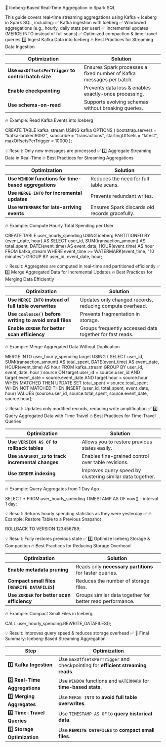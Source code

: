 
🚀 Iceberg-Based Real-Time Aggregation in Spark SQL

This guide covers real-time streaming aggregations using Kafka + Iceberg in Spark SQL, including: ✅ Kafka ingestion with Iceberg
✅ Windowed aggregations (e.g., hourly, daily stats per user)
✅ Incremental updates (MERGE INTO instead of full scans)
✅ Optimized compaction & time-travel queries
1️⃣ Ingest Kafka Data into Iceberg
🔥 Best Practices for Streaming Data Ingestion

| **Optimization** | **Solution** |
|-----------------|-------------|
| **Use `maxOffsetsPerTrigger` to control batch size** | Ensures Spark processes a fixed number of Kafka messages per batch. |
| **Enable checkpointing** | Prevents data loss & enables exactly-once processing. |
| **Use schema-on-read** | Supports evolving schemas without breaking queries. |

🔥 Example: Read Kafka Events into Iceberg

CREATE TABLE kafka_stream 
USING kafka 
OPTIONS (
  bootstrap.servers = "kafka-broker:9092",
  subscribe = "transactions",
  startingOffsets = "latest",
  maxOffsetsPerTrigger = 10000
);

💡 Result: Only new messages are processed ✅
2️⃣ Aggregate Streaming Data in Real-Time
🔥 Best Practices for Streaming Aggregations

| **Optimization** | **Solution** |
|-----------------|-------------|
| **Use `WINDOW` functions for time-based aggregations** | Reduces the need for full table scans. |
| **Use `MERGE INTO` for incremental updates** | Prevents redundant writes. |
| **Use `WATERMARK` for late-arriving events** | Ensures Spark discards old records gracefully. |

🔥 Example: Compute Hourly Total Spending per User

CREATE TABLE user_hourly_spending 
USING iceberg 
PARTITIONED BY (event_date, hour) 
AS 
SELECT 
  user_id, 
  SUM(transaction_amount) AS total_spent, 
  DATE(event_time) AS event_date,
  HOUR(event_time) AS hour
FROM kafka_stream 
WHERE event_time >= WATERMARK(event_time, "10 minutes") 
GROUP BY user_id, event_date, hour;

💡 Result: Aggregates are computed in real-time and partitioned efficiently ✅
3️⃣ Merge Aggregated Data for Incremental Updates
🔥 Best Practices for Merging Data Efficiently

| **Optimization** | **Solution** |
|-----------------|-------------|
| **Use `MERGE INTO` instead of full table overwrites** | Updates only changed records, reducing compute overhead. |
| **Use `coalesce()` before writing to avoid small files** | Prevents fragmentation in storage. |
| **Enable `ZORDER` for better scan efficiency** | Groups frequently accessed data together for fast reads. |

🔥 Example: Merge Aggregated Data Without Duplication

MERGE INTO user_hourly_spending target
USING (
  SELECT user_id, SUM(transaction_amount) AS total_spent, DATE(event_time) AS event_date, HOUR(event_time) AS hour
  FROM kafka_stream
  GROUP BY user_id, event_date, hour
) source
ON target.user_id = source.user_id 
AND target.event_date = source.event_date 
AND target.hour = source.hour
WHEN MATCHED THEN 
  UPDATE SET total_spent = source.total_spent
WHEN NOT MATCHED THEN 
  INSERT (user_id, total_spent, event_date, hour)
  VALUES (source.user_id, source.total_spent, source.event_date, source.hour);

💡 Result: Updates only modified records, reducing write amplification ✅
4️⃣ Query Aggregated Data with Time Travel
🔥 Best Practices for Time-Travel Queries

| **Optimization** | **Solution** |
|-----------------|-------------|
| **Use `VERSION AS OF` to rollback tables** | Allows you to restore previous states easily. |
| **Use `SNAPSHOT_ID` to track incremental changes** | Enables fine-grained control over table revisions. |
| **Use `ZORDER` indexing** | Improves query speed by clustering similar data together. |

🔥 Example: Query Aggregates from 1 Day Ago

SELECT * FROM user_hourly_spending TIMESTAMP AS OF now() - interval 1 day;

💡 Result: Returns hourly spending statistics as they were yesterday ✅
🔥 Example: Restore Table to a Previous Snapshot

ROLLBACK TO VERSION 123456789;

💡 Result: Fully restores previous state ✅
5️⃣ Optimize Iceberg Storage & Compaction
🔥 Best Practices for Reducing Storage Overhead

| **Optimization** | **Solution** |
|-----------------|-------------|
| **Enable metadata pruning** | Reads only **necessary partitions** for faster queries. |
| **Compact small files (`REWRITE DATAFILES`)** | Reduces the number of storage files. |
| **Use `ZORDER` for better scan efficiency** | Groups similar data together for better read performance. |

🔥 Example: Compact Small Files in Iceberg

CALL user_hourly_spending.REWRITE_DATAFILES();

💡 Result: Improves query speed & reduces storage overhead ✅
🚀 Final Summary: Iceberg-Based Streaming Aggregation

| Step | Optimization |
|------|-------------|
| **1️⃣ Kafka Ingestion** | Use `maxOffsetsPerTrigger` and checkpointing for **efficient streaming reads**. |
| **2️⃣ Real-Time Aggregations** | Use `WINDOW` functions and `WATERMARK` for **time-based stats**. |
| **3️⃣ Merging Aggregates** | Use `MERGE INTO` to **avoid full table overwrites**. |
| **4️⃣ Time-Travel Queries** | Use `TIMESTAMP AS OF` to **query historical data**. |
| **5️⃣ Storage Optimization** | Use **`REWRITE DATAFILES`** to **compact small files**. |

